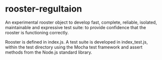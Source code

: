 # rooster-regultaion

An experimental rooster object to develop fast, complete, reliable, isolated, maintainable and expressive test suite: to provide confidence that the rooster is functioning correctly.

Rooster is defined in index.js. A test suite is developed in index_test.js, within the test directory using the Mocha test framework and assert methods from the Node.js standard library.